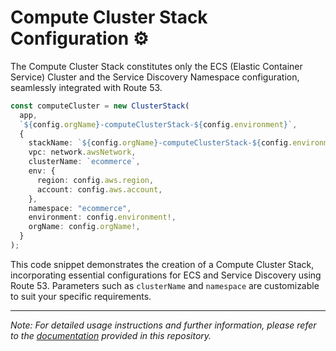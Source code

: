 # Compute Cluster Stack Configuration ⚙️

The Compute Cluster Stack constitutes only the ECS (Elastic Container Service) Cluster and the Service Discovery Namespace configuration, seamlessly integrated with Route 53.

```typescript
const computeCluster = new ClusterStack(
  app,
  `${config.orgName}-computeClusterStack-${config.environment}`,
  {
    stackName: `${config.orgName}-computeClusterStack-${config.environment}`,
    vpc: network.awsNetwork,
    clusterName: `ecommerce`,
    env: {
      region: config.aws.region,
      account: config.aws.account,
    },
    namespace: "ecommerce",
    environment: config.environment!,
    orgName: config.orgName!,
  }
);
```

This code snippet demonstrates the creation of a Compute Cluster Stack, incorporating essential configurations for ECS and Service Discovery using Route 53. Parameters such as `clusterName` and `namespace` are customizable to suit your specific requirements.

---

*Note: For detailed usage instructions and further information, please refer to the [documentation](docs/README.md) provided in this repository.*